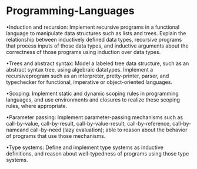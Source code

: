 # Programming-Languages

•Induction and recursion: Implement recursive programs in a functional language to manipulate data structures such as lists and trees. Explain the relationship between inductively  defined data types, recursive programs that process inputs of those data types, and inductive arguments about the correctness of those programs using induction over data types.

•Trees and abstract syntax: Model a labeled tree data structure, such as an abstract syntax tree, using algebraic datatypes. Implement a recursiveprogram such as an interpreter,  pretty-printer, parser, and typechecker for functional, imperative or object-oriented languages.

•Scoping: Implement static and dynamic scoping rules in programming languages, and use environments and closures to realize these scoping rules, where appropriate.

•Parameter passing: Implement parameter-passing mechanisms such as call-by-value, call-by-result, call-by-value-result, call-by-reference, call-by-nameand call-by-need (lazy  evaluation); able to reason about the behavior of programs that use those mechanisms.

•Type systems: Define and implement type systems as inductive definitions, and reason about well-typedness of programs using those type systems.
